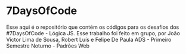 # 7DaysOfCode
Esse aqui é o repositório que contém os códigos para os desafios dos #7DaysOfCode - Lógica JS. Esse trabalho foi feito em grupo, por João Victor Lima de Sousa, Robert Luís e Felipe De Paula
ADS - Primeiro Semestre Noturno - Padrões Web 
